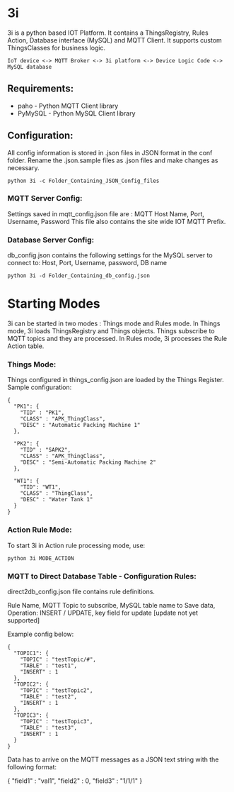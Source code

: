 # 3i
 
3i is a python based IOT Platform. It contains a ThingsRegistry, Rules Action, Database interface (MySQL) and MQTT Client. It supports custom ThingsClasses for business logic.

    IoT device <-> MQTT Broker <-> 3i platform <-> Device Logic Code <-> MySQL database

## Requirements:

*   paho - Python MQTT Client library
*   PyMySQL - Python MySQL Client library

## Configuration:

All config information is stored in .json files in JSON format in the conf folder. Rename the .json.sample files as .json files and make changes as necessary.

    python 3i -c Folder_Containing_JSON_Config_files

### MQTT Server Config:

Settings saved in mqtt_config.json file are : MQTT Host Name, Port, Username, Password
This file also contains the site wide IOT MQTT Prefix.

### Database Server Config:

db_config.json contains the following settings for the MySQL server to connect to: Host, Port, Username, password, DB name

    python 3i -d Folder_Containing_db_config.json

# Starting Modes

3i can be started in two modes : Things mode and Rules mode. In Things mode, 3i loads ThingsRegistry and Things objects. Things subscribe to MQTT topics and they are processed. In Rules mode, 3i processes the Rule Action table.

### Things Mode:

Things configured in things_config.json are loaded by the Things Register. Sample configuration:

    {
      "PK1": {
        "TID" : "PK1",
        "CLASS" : "APK_ThingClass",
        "DESC" : "Automatic Packing Machine 1"
      },
    
      "PK2": {
        "TID" : "SAPK2",
        "CLASS" : "APK_ThingClass",
        "DESC" : "Semi-Automatic Packing Machine 2"
      },
    
      "WT1": {
        "TID": "WT1",
        "CLASS" : "ThingClass",
        "DESC" : "Water Tank 1"
      }
    }
### Action Rule Mode:
 To start 3i in Action rule processing mode, use:
    
    python 3i MODE_ACTION
     
### MQTT to Direct Database Table - Configuration Rules:

direct2db_config.json file contains rule definitions. 

Rule Name, MQTT Topic to subscribe, MySQL table name to Save data, Operation: INSERT / UPDATE, key field for update [update not yet supported]

Example config below:

    {
      "TOPIC1": {
        "TOPIC" : "testTopic/#",
        "TABLE" : "test1",
        "INSERT" : 1
      },
      "TOPIC2": {
        "TOPIC" : "testTopic2",
        "TABLE" : "test2",
        "INSERT" : 1
      },
      "TOPIC3": {
        "TOPIC" : "testTopic3",
        "TABLE" : "test3",
        "INSERT" : 1
      }
    }

Data has to arrive on the MQTT messages as a JSON text string with the following format:

{ "field1" : "val1", "field2" : 0, "field3" : "1/1/1" }

